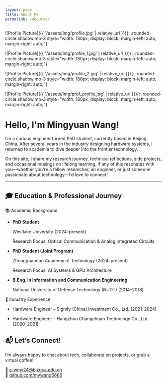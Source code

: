 ```yaml
---
layout: page
title: About Me
permalink: /aboutme/
---
```


![Profile Picture]({{ '/assets/img/profile.jpg' | relative_url }}){: .rounded-circle.shadow.mb-3 style="width: 180px; display: block; margin-left: auto; margin-right: auto;"}

![Profile Picture]({{ '/assets/img/profile_1.jpg' | relative_url }}){: .rounded-circle.shadow.mb-3 style="width: 180px; display: block; margin-left: auto; margin-right: auto;"}

![Profile Picture]({{ '/assets/img/profile_2.jpg' | relative_url }}){: .rounded-circle.shadow.mb-3 style="width: 180px; display: block; margin-left: auto; margin-right: auto;"}

![Profile Picture]({{ '/assets/img/prof_profile.jpg' | relative_url }}){: .rounded-circle.shadow.mb-3 style="width: 180px; display: block; margin-left: auto; margin-right: auto;"}

# Hello, I'm Mingyuan Wang!

I’m a curious engineer turned PhD student, currently based in Beijing, China. After several years in the industry designing hardware systems, I returned to academia to dive deeper into the frontier technology.

On this site, I share my research journey, technical reflections, side projects, and occasional musings on lifelong learning. If any of this resonates with you—whether you're a fellow researcher, an engineer, or just someone passionate about technology—I’d love to connect!

---

## 🎓 Education & Professional Journey

📚 Academic Background

- **PhD Student**

    Westlake University (2024–present)

    Research Focus: Optical Communication & Analog Integrated Circuits


- **PhD Student (Joint Program)**

    Zhongguancun Academy of Technology (2024–present)

    Research Focus: AI Systems & GPU Architecture
- **B.Eng. in Information and Communication Engineering**

    National University of Defense Technology (NUDT) (2014–2018)

💼 Industry Experience

- Hardware Engineer – Signify (China) Investment Co., Ltd. (2021–2024)

- Hardware Engineer – Hangzhou Changchuan Technology Co., Ltd. (2020–2021)


## 📬 Let’s Connect!

I’m always happy to chat about tech, collaborate on projects, or grab a virtual coffee!  

📧 [s-wmy24@bjzgca.edu.cn](mailto:your.email@example.com)  
🐙 [github.com/mywang6666](https://github.com/mywang6666)  

